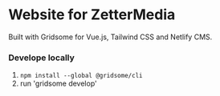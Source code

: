 # Website for ZetterMedia
Built with Gridsome for Vue.js, Tailwind CSS and Netlify CMS.

### Develope locally

1. `npm install --global @gridsome/cli`
2. run 'gridsome develop'
